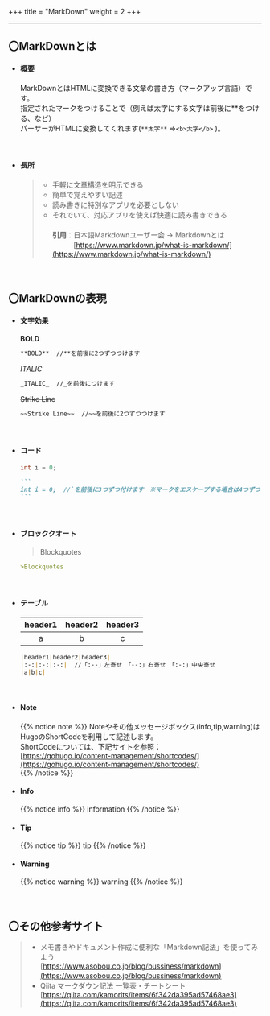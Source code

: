 +++
title = "MarkDown"
weight = 2
+++

---
## 〇MarkDownとは  

+ #### 概要

    MarkDownとはHTMLに変換できる文章の書き方（マークアップ言語）です。    
    指定されたマークをつけることで（例えば太字にする文字は前後に**をつける、など）   
    パーサーがHTMLに変換してくれます(```**太字**``` ⇒```<b>太字</b>``` )。  

　

+ #### 長所

    >* 手軽に文章構造を明示できる
    >* 簡単で覚えやすい記述
    >* 読み書きに特別なアプリを必要としない
    >* それでいて、対応アプリを使えば快適に読み書きできる　  
    >　  
    >**引用**：日本語Markdownユーザー会 -> Markdownとは  
    >　　　[https://www.markdown.jp/what-is-markdown/](https://www.markdown.jp/what-is-markdown/)

　

## 〇MarkDownの表現 

+ #### 文字効果

    **BOLD**
    ``` markdown
    **BOLD**  //**を前後に2つずつつけます
    ```

    _ITALIC_  
    ``` markdown
    _ITALIC_  //_を前後につけます
    ```  

    ~~Strike Line~~
    ``` markdown
    ~~Strike Line~~  //~~を前後に2つずつつけます
    ```    
　

+ #### コード
    ``` java
    int i = 0;
    ```

    ```` markdown
    ``` 
    int i = 0;  //`を前後に3つずつ付けます　※マークをエスケープする場合は4つずつ
    ```
    ````
　

+ #### ブロッククオート

    >Blockquotes

    ``` markdown
    >Blockquotes
    ```
　

+ #### テーブル

    |header1|header2|header3|
    |:--:|:--:|:--:|
    |a|b|c|  

    ``` markdown
    |header1|header2|header3|
    |:-:|:-:|:-:|  //「:--」左寄せ　「--:」右寄せ　「:-:」中央寄せ
    |a|b|c|  
    ```
　

+ #### Note
  {{% notice note %}}
  Noteやその他メッセージボックス(info,tip,warning)はHugoのShortCodeを利用して記述します。  
  ShortCodeについては、下記サイトを参照：  
  [https://gohugo.io/content-management/shortcodes/](https://gohugo.io/content-management/shortcodes/)  
  {{% /notice %}}

+ #### Info
  {{% notice info %}}
  information
  {{% /notice %}}

+ #### Tip
  {{% notice tip %}}
  tip
  {{% /notice %}}

+ #### Warning
  {{% notice warning %}}
  warning
  {{% /notice %}}

　

## 〇その他参考サイト 

>+ メモ書きやドキュメント作成に便利な「Markdown記法」を使ってみよう  
> [https://www.asobou.co.jp/blog/bussiness/markdown](https://www.asobou.co.jp/blog/bussiness/markdown)
>　
>+ Qiita マークダウン記法 一覧表・チートシート  
> [https://qiita.com/kamorits/items/6f342da395ad57468ae3](https://qiita.com/kamorits/items/6f342da395ad57468ae3)  
>
